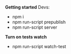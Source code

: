 
**Getting started**
Devs:
* npm i
* npm run-script prepublish
* npm run-script server


**Turn on tests watch**
* npm run-script watch-test 